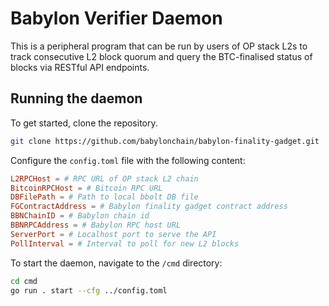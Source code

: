 # Babylon Verifier Daemon

This is a peripheral program that can be run by users of OP stack L2s to track consecutive L2 block quorum and query the BTC-finalised status of blocks via RESTful API endpoints.

## Running the daemon

To get started, clone the repository.

```bash
git clone https://github.com/babylonchain/babylon-finality-gadget.git
```

Configure the `config.toml` file with the following content:

```toml
L2RPCHost = # RPC URL of OP stack L2 chain
BitcoinRPCHost = # Bitcoin RPC URL
DBFilePath = # Path to local bbolt DB file
FGContractAddress = # Babylon finality gadget contract address
BBNChainID = # Babylon chain id
BBNRPCAddress = # Babylon RPC host URL
ServerPort = # Localhost port to serve the API
PollInterval = # Interval to poll for new L2 blocks
```

To start the daemon, navigate to the `/cmd` directory:

```bash
cd cmd
go run . start --cfg ../config.toml
```

<!-- ## Running the Docker container -->

<!-- Make sure you have Docker installed locally. If you don't, you can download it [here](https://www.docker.com/products/docker-desktop).

To run the Docker container, run:

```bash
docker compose up
``` -->
